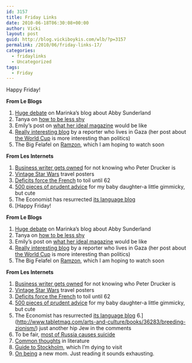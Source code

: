 ```yaml
---
id: 3157
title: Friday Links
date: 2010-06-18T06:30:08+00:00
author: Vicki
layout: post
guid: http://blog.vickiboykis.com/wlb/?p=3157
permalink: /2010/06/friday-links-17/
categories:
  - fridaylinks
  - Uncategorized
tags:
  - Friday
---
```

Happy Friday!

**From Le Blogs**

  1. [Huge debate](http://www.motherhoodinnyc.com/16-year-old-feared-lost-at-sea-is-found-alive-in-indian-ocean?utm_source=feedburner&utm_medium=feed&utm_campaign=Feed%3A+blogspot%2FvSUd+%28Motherhood+in+NYC%29) on Marinka&#8217;s blog about Abby Sunderland
  2. Tanya on [how to be less shy](http://blog.tanyakhovanova.com/?p=246)
  3. Emily&#8217;s post on [what her ideal magazine](http://emilylhauserinmyhead.wordpress.com/2010/06/14/i-contain-multitudes/) would be like
  4. [Really interesting blog](http://gazadispatches.blogspot.com/) by a reporter who lives in Gaza (her post about [the World Cup](http://gazadispatches.blogspot.com/2010/06/and-prize-for-worst-world-cup-party.html) is more interesting than politics)
  5. The Big Felafel on [Ramzon](http://www.thebigfelafel.com/a-green-light-for-ramzor-a-must-watch-sitcom-and-ulpan/), which I am hoping to watch soon

**From Les Internets**

  1. [Business writer gets owned](http://www.businessinsider.com/meet-the-guy-who-taught-mark-zuckerberg-everything-he-knows-about-management-2010-6) for not knowing who Peter Drucker is
  2. [Vintage Star Wars](http://www.flickr.com/photos/justinvg/tags/starwars/) travel posters
  3. [Deficits force the French](http://www.washingtonpost.com/wp-dyn/content/article/2010/06/16/AR2010061601350.html?nav=rss_email/components) to toil until 62
  4. [500 pieces of prudent advice](http://www.prudentadviceformybabydaughter.com/) for my baby daughter-a little gimmicky, but cute
  5. The Economist has resurrected [its language blog](http://www.economist.com/blogs/Johnson)
  6. [Happy Friday!

**From Le Blogs**

  1. [Huge debate](http://www.motherhoodinnyc.com/16-year-old-feared-lost-at-sea-is-found-alive-in-indian-ocean?utm_source=feedburner&utm_medium=feed&utm_campaign=Feed%3A+blogspot%2FvSUd+%28Motherhood+in+NYC%29) on Marinka&#8217;s blog about Abby Sunderland
  2. Tanya on [how to be less shy](http://blog.tanyakhovanova.com/?p=246)
  3. Emily&#8217;s post on [what her ideal magazine](http://emilylhauserinmyhead.wordpress.com/2010/06/14/i-contain-multitudes/) would be like
  4. [Really interesting blog](http://gazadispatches.blogspot.com/) by a reporter who lives in Gaza (her post about [the World Cup](http://gazadispatches.blogspot.com/2010/06/and-prize-for-worst-world-cup-party.html) is more interesting than politics)
  5. The Big Felafel on [Ramzon](http://www.thebigfelafel.com/a-green-light-for-ramzor-a-must-watch-sitcom-and-ulpan/), which I am hoping to watch soon

**From Les Internets**

  1. [Business writer gets owned](http://www.businessinsider.com/meet-the-guy-who-taught-mark-zuckerberg-everything-he-knows-about-management-2010-6) for not knowing who Peter Drucker is
  2. [Vintage Star Wars](http://www.flickr.com/photos/justinvg/tags/starwars/) travel posters
  3. [Deficits force the French](http://www.washingtonpost.com/wp-dyn/content/article/2010/06/16/AR2010061601350.html?nav=rss_email/components) to toil until 62
  4. [500 pieces of prudent advice](http://www.prudentadviceformybabydaughter.com/) for my baby daughter-a little gimmicky, but cute
  5. The Economist has resurrected [its language blog](http://www.economist.com/blogs/Johnson)
  6.](http://www.tabletmag.com/arts-and-culture/books/36283/breeding-zionism/) just another hip Jew in the comments
  7. To be fair, [most of Russia causes suicide](http://www.independent.co.uk/news/world/europe/dostoevsky-images-on-metro-lsquocould-cause-suicidesrsquo-1973964.html)
  8. [Common thoughts](http://www.slate.com/id/2256007/) in literature
  9. [Guide to Stockholm](http://www.designspongeonline.com/2010/06/stockholm-guide.html), which I&#8217;m dying to visit
 10. [On being](http://goatmilkblog.com/2010/06/14/being-a-new-mom-changing-diapers-in-a-suit/) a new mom. Just reading it sounds exhausting.